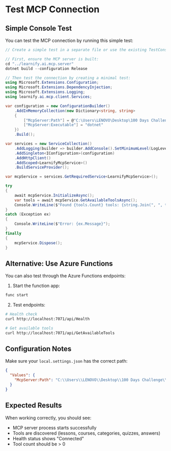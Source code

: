 # Test MCP Connection

## Simple Console Test

You can test the MCP connection by running this simple test:

```csharp
// Create a simple test in a separate file or use the existing TestConsole.cs

// First, ensure the MCP server is built:
cd "../learnify.ai.mcp.server"
dotnet build --configuration Release

// Then test the connection by creating a minimal test:
using Microsoft.Extensions.Configuration;
using Microsoft.Extensions.DependencyInjection;
using Microsoft.Extensions.Logging;
using learnify.ai.mcp.client.Services;

var configuration = new ConfigurationBuilder()
    .AddInMemoryCollection(new Dictionary<string, string>
    {
        ["McpServer:Path"] = @"C:\Users\LENOVO\Desktop\100 Days Challenge\learnify.ai\backend\learnify.ai.api\learnify.ai.mcp.server",
        ["McpServer:Executable"] = "dotnet"
    })
    .Build();

var services = new ServiceCollection()
    .AddLogging(builder => builder.AddConsole().SetMinimumLevel(LogLevel.Debug))
    .AddSingleton<IConfiguration>(configuration)
    .AddHttpClient()
    .AddScoped<LearnifyMcpService>()
    .BuildServiceProvider();

var mcpService = services.GetRequiredService<LearnifyMcpService>();

try
{
    await mcpService.InitializeAsync();
    var tools = await mcpService.GetAvailableToolsAsync();
    Console.WriteLine($"Found {tools.Count} tools: {string.Join(", ", tools)}");
}
catch (Exception ex)
{
    Console.WriteLine($"Error: {ex.Message}");
}
finally
{
    mcpService.Dispose();
}
```

## Alternative: Use Azure Functions

You can also test through the Azure Functions endpoints:

1. Start the function app:
```bash
func start
```

2. Test endpoints:
```bash
# Health check
curl http://localhost:7071/api/Health

# Get available tools
curl http://localhost:7071/api/GetAvailableTools
```

## Configuration Notes

Make sure your `local.settings.json` has the correct path:

```json
{
  "Values": {
    "McpServer:Path": "C:\\Users\\LENOVO\\Desktop\\100 Days Challenge\\learnify.ai\\backend\\learnify.ai.api\\learnify.ai.mcp.server"
  }
}
```

## Expected Results

When working correctly, you should see:
- MCP server process starts successfully
- Tools are discovered (lessons, courses, categories, quizzes, answers)
- Health status shows "Connected"
- Tool count should be > 0